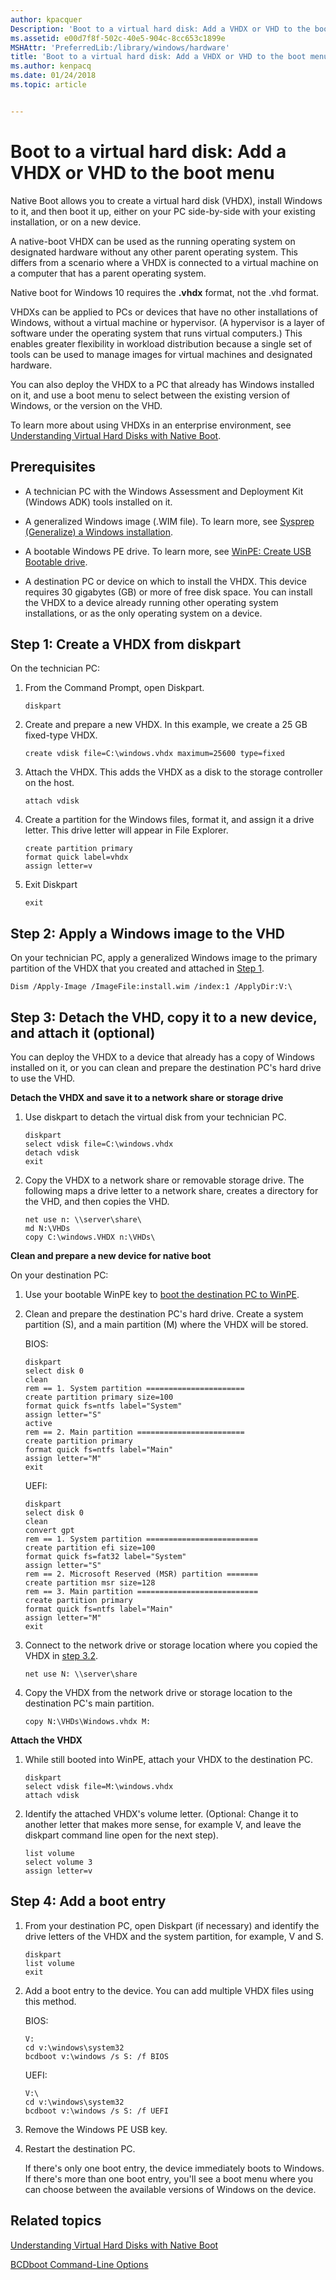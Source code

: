 ```yaml
---
author: kpacquer
Description: 'Boot to a virtual hard disk: Add a VHDX or VHD to the boot menu'
ms.assetid: e00d7f8f-502c-40e5-904c-8cc653c1899e
MSHAttr: 'PreferredLib:/library/windows/hardware'
title: 'Boot to a virtual hard disk: Add a VHDX or VHD to the boot menu'
ms.author: kenpacq
ms.date: 01/24/2018
ms.topic: article


---
```


# Boot to a virtual hard disk: Add a VHDX or VHD to the boot menu

Native Boot allows you to create a virtual hard disk (VHDX), install Windows to it, and then boot it up, either on your PC side-by-side with your existing installation, or on a new device.

A native-boot VHDX can be used as the running operating system on designated hardware without any other parent operating system. This differs from a scenario where a VHDX is connected to a virtual machine on a computer that has a parent operating system.

Native boot for Windows 10 requires the **.vhdx** format, not the .vhd format.

VHDXs can be applied to PCs or devices that have no other installations of Windows, without a virtual machine or hypervisor. (A hypervisor is a layer of software under the operating system that runs virtual computers.) This enables greater flexibility in workload distribution because a single set of tools can be used to manage images for virtual machines and designated hardware.

You can also deploy the VHDX to a PC that already has Windows installed on it, and use a boot menu to select between the existing version of Windows, or the version on the VHD.

To learn more about using VHDXs in an enterprise environment, see [Understanding Virtual Hard Disks with Native Boot](understanding-virtual-hard-disks-with-native-boot.md).

## <span id="Prerequisites"></span>Prerequisites


-   A technician PC with the Windows Assessment and Deployment Kit (Windows ADK) tools installed on it.

-   A generalized Windows image (.WIM file). To learn more, see [Sysprep (Generalize) a Windows installation](sysprep--generalize--a-windows-installation.md).

-   A bootable Windows PE drive. To learn more, see [WinPE: Create USB Bootable drive](winpe-create-usb-bootable-drive.md).

-   A destination PC or device on which to install the VHDX. This device requires 30 gigabytes (GB) or more of free disk space. You can install the VHDX to a device already running other operating system installations, or as the only operating system on a device.

## <span id="Step_1__Create_a_VHD_from_diskpart">Step 1: Create a VHDX from diskpart

On the technician PC:

1.  From the Command Prompt, open Diskpart.

    ``` 
    diskpart
    ```

2.  Create and prepare a new VHDX. In this example, we create a 25 GB fixed-type VHDX.

    ``` 
    create vdisk file=C:\windows.vhdx maximum=25600 type=fixed
    ```

3.  Attach the VHDX. This adds the VHDX as a disk to the storage controller on the host.

    ``` 
    attach vdisk
    ```

4.  Create a partition for the Windows files, format it, and assign it a drive letter. This drive letter will appear in File Explorer.

    ``` 
    create partition primary
    format quick label=vhdx
    assign letter=v
    ```

5.  Exit Diskpart

    ``` 
    exit
    ```

## <span id="Step_2__Apply_a_Windows_image_to_the_VHD">Step 2: Apply a Windows image to the VHD

On your technician PC, apply a generalized Windows image to the primary partition of the VHDX that you created and attached in [Step 1](#Step_1__Create_a_VHD_from_diskpart).

```
Dism /Apply-Image /ImageFile:install.wim /index:1 /ApplyDir:V:\
```

## <span id="Step_3__Detach_the_VHD__copy_it_to_a_new_device__and_attach_it__optional_">Step 3: Detach the VHD, copy it to a new device, and attach it (optional)


You can deploy the VHDX to a device that already has a copy of Windows installed on it, or you can clean and prepare the destination PC's hard drive to use the VHD.

**Detach the VHDX and save it to a network share or storage drive**


1.  Use diskpart to detach the virtual disk from your technician PC.

    ``` 
    diskpart
    select vdisk file=C:\windows.vhdx
    detach vdisk
    exit
    ```

2.  Copy the VHDX to a network share or removable storage drive. The following maps a drive letter to a network share, creates a directory for the VHD, and then copies the VHD.

    ``` 
    net use n: \\server\share\
    md N:\VHDs
    copy C:\windows.VHDX n:\VHDs\
    ```

**Clean and prepare a new device for native boot**

On your destination PC:
1.  Use your bootable WinPE key to [boot the destination PC to WinPE](boot-to-uefi-mode-or-legacy-bios-mode.md).
2.  Clean and prepare the destination PC's hard drive. Create a system partition (S), and a main partition (M) where the VHDX will be stored.

    BIOS:

    ``` 
    diskpart
    select disk 0
    clean
    rem == 1. System partition ======================
    create partition primary size=100
    format quick fs=ntfs label="System"
    assign letter="S"
    active
    rem == 2. Main partition ========================
    create partition primary
    format quick fs=ntfs label="Main"
    assign letter="M"
    exit
    ```

    UEFI:

    ```
    diskpart
    select disk 0
    clean
    convert gpt
    rem == 1. System partition =========================
    create partition efi size=100
    format quick fs=fat32 label="System"
    assign letter="S"
    rem == 2. Microsoft Reserved (MSR) partition =======
    create partition msr size=128
    rem == 3. Main partition ===========================
    create partition primary 
    format quick fs=ntfs label="Main"
    assign letter="M"
    exit
    ```

3.  Connect to the network drive or storage location where you copied the VHDX in [step 3.2](#Step_3__Detach_the_VHD__copy_it_to_a_new_device__and_attach_it__optional_). 

    ``` 
    net use N: \\server\share
    ```

4.  Copy the VHDX from the network drive or storage location to the destination PC's main partition.

    ``` 
    copy N:\VHDs\Windows.vhdx M:
    ```

**Attach the VHDX**

1.  While still booted into WinPE, attach your VHDX to the destination PC.

    ```
    diskpart
    select vdisk file=M:\windows.vhdx
    attach vdisk
    ```

2.  Identify the attached VHDX's volume letter. (Optional: Change it to another letter that makes more sense, for example V, and leave the diskpart command line open for the next step).

    ```
    list volume
    select volume 3
    assign letter=v
    ```

## <span id="Step_4__Add_a_boot_entry"></span>Step 4: Add a boot entry


1.  From your destination PC, open Diskpart (if necessary) and identify the drive letters of the VHDX and the system partition, for example, V and S.

    ``` 
    diskpart
    list volume
    exit
    ```

2.  Add a boot entry to the device. You can add multiple VHDX files using this method.

    BIOS:

    ``` 
    V:
    cd v:\windows\system32
    bcdboot v:\windows /s S: /f BIOS
    ```

    UEFI:

    ``` 
    V:\
    cd v:\windows\system32
    bcdboot v:\windows /s S: /f UEFI
    ```

3.  Remove the Windows PE USB key.

4.  Restart the destination PC.

    If there's only one boot entry, the device immediately boots to Windows. If there's more than one boot entry, you'll see a boot menu where you can choose between the available versions of Windows on the device.

## <span id="related_topics"></span>Related topics


[Understanding Virtual Hard Disks with Native Boot](understanding-virtual-hard-disks-with-native-boot.md)

[BCDboot Command-Line Options](bcdboot-command-line-options-techref-di.md)